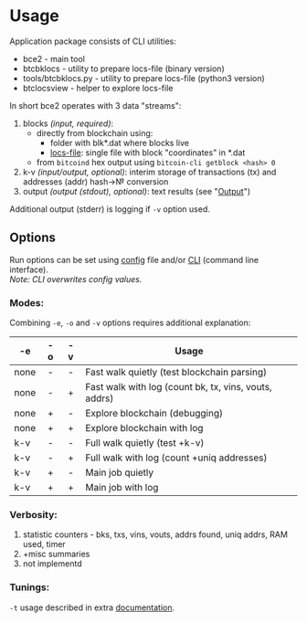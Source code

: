 # Usage

Application package consists of CLI utilities:

- bce2 - main tool
- btcbklocs - utility to prepare locs-file (binary version)
- tools/btcbklocs.py - utility to prepare locs-file (python3 version)
- btclocsview - helper to explore locs-file

In short bce2 operates with 3 data "streams":

1. blocks *(input, required)*:
   - directly from blockchain using:
     - folder with blk*.dat where blocks live
     - [locs-file](MkLocs.md): single file with block "coordinates" in *.dat
   - from `bitcoind` hex output using `bitcoin-cli getblock <hash> 0`
1. k-v *(input/output, optional)*: interim storage of transactions (tx) and addresses (addr) hash&rarr;&numero; conversion
1. output *(output (stdout), optional)*: text results (see "[Output](Output.md)")

Additional output (stderr) is logging if `-v` option used.

## Options

Run options can be set using [config](bce2.cfg.5.adoc) file and/or [CLI](bce2.1.adoc) (command line interface).  
_Note: CLI overwrites config values._

### Modes:

Combining `-e`, `-o` and `-v` options requires additional explanation:

-e   | -o| -v| Usage
-----|:-:|:-:|-------
none | - | - | Fast walk quietly (test blockchain parsing)
none | - | + | Fast walk with log (count bk, tx, vins, vouts, addrs)
none | + | - | Explore blockchain (debugging)
none | + | + | Explore blockchain with log
k-v  | - | - | Full walk quietly (test +k-v)
k-v  | - | + | Full walk with log (count +uniq addresses)
k-v  | + | - | Main job quietly
k-v  | + | + | Main job with log


### Verbosity:

1. statistic counters - bks, txs, vins, vouts, addrs found, uniq addrs, RAM used, timer
2. +misc summaries
3. not implementd

### Tunings:

`-t` usage described in extra [documentation](Tuning.md).
